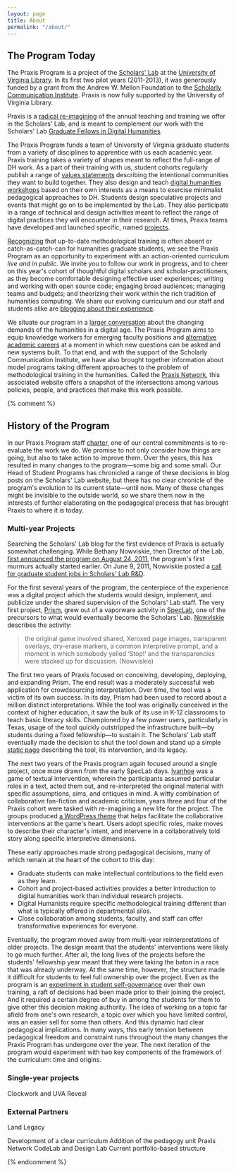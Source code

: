 ```yaml
---
layout: page
title: About
permalink: "/about/"
---
```


## The Program Today

The Praxis Program is a project of the [Scholars'
Lab](https://scholarslab.lib.virginia.edu/) at the [University of Virginia
Library](http://lib.virginia.edu/). In its first two pilot years
(2011-2013), it was generously funded by a grant from the Andrew W.
Mellon Foundation to the [Scholarly Communication
Institute](http://uvasci.org). Praxis is now fully supported by the University of Virginia Library.

Praxis is a [radical re-imagining](http://chronicle.com/article/A-Digital-Boot-Camp-for-Grad/131665/) of the annual teaching and training we offer
in the Scholars' Lab, and is meant to complement our work with the Scholars' Lab [Graduate
Fellows in Digital Humanities](https://scholarslab.lib.virginia.edu/for-students/).

The Praxis Program funds a team of University of Virginia graduate students from
a variety of disciplines to apprentice with us each academic year. Praxis training takes a variety of shapes meant to reflect the full-range of DH work.  As a part of their training with us, student cohorts regularly publish a range of [values statements](https://praxis.scholarslab.org/charter/) describing the intentional communities they want to build together. They also design and teach [digital humanities workshops](https://scholarslab.lib.virginia.edu/visiting-workshops-at-washington-and-lee-university/) based on their own interests as a means to exercise minimalist pedagogical approaches to DH. Students design speculative projects and events that might go on to be implemented by the Lab. They also participate in a range of technical and design activities meant to reflect the range of digital practices they will encounter in their research. At times, Praxis teams have developed and launched specific, named [projects](https://praxis.scholarslab.org/projects/).

[Recognizing](http://chronicle.com/blogs/profhacker/it-starts-on-day-one/37893) that up-to-date methodological training is often absent or
catch-as-catch-can for humanities graduate students, we see the Praxis Program as an opportunity to experiment with an action-oriented curriculum
*live and in public.* We invite you to follow our work in progress, and to cheer on this year's cohort of thoughtful digital scholars and scholar-practitioners, as they become comfortable designing effective user experiences; writing and working with open source code; engaging broad audiences; managing teams and budgets; and theorizing their work within the rich tradition of humanities computing. We share our evolving curriculum and our staff and students alike are [blogging about their experience](https://scholarslab.lib.virginia.edu/blog/).

We situate our program in a [larger conversation](http://uvasci.org/activities-2012-2013/) about the changing demands of the humanities in a digital age. The Praxis Program aims to equip knowledge workers for emerging faculty
positions and [alternative academic careers](http://mediacommons.futureofthebook.org/alt-ac) at a moment in which new questions can be asked and new systems built. To that end, and with the support of the Scholarly Communication Institute, we have also brought together information about model programs taking different approaches to the problem of methodological training in the humanities. Called the [Praxis Network](http://praxis-network.org), this associated website offers a snapshot of the intersections among various policies, people, and practices that make this work possible.

{% comment %}

## History of the Program

In our Praxis Program staff [charter](https://praxis.scholarslab.org/praxis-program-charter/), one of our central commitments is to re-evaluate the work we do. We promise to not only consider how things are going, but also to take action to improve them. Over the years, this has resulted in many changes to the program—some big and some small. Our Head of Student Programs has chronicled a range of these decisions in blog posts on the Scholars' Lab website, but there has no clear chronicle of the program's evolution to its current state—until now. Many of these changes might be invisible to the outside world, so we share them now in the interests of further elaborating on the pedagogical process that has brought Praxis to where it is today. 

### Multi-year Projects

Searching the Scholars' Lab blog for the first evidence of Praxis is actually somewhat challenging. While Bethany Nowviskie, then Director of the Lab, [first announced the program on August 24, 2011](https://scholarslab.lib.virginia.edu/blog/announcing-the-praxis-program/), the program's first murmurs actually started earlier. On June 9, 2011, Nowviskie posted a [call for graduate student jobs in Scholars' Lab R&D](https://scholarslab.lib.virginia.edu/blog/student-jobs/).

For the first several years of the program, the centerpiece of the experience was a digital project which the students would design, implement, and publicize under the shared supervision of the Scholars' Lab staff. The very first project, [Prism](https://prism.scholarslab.org/), grew out of a vaporware activity in [SpecLab](https://web.archive.org/web/20240112041447/http://www.speculativecomputing.org/), one of the precursors to what would eventually become the Scholars' Lab. [Nowviskie](https://scholarslab.lib.virginia.edu/blog/crowdsourcing-interpretation/) describes the activity: 
 > the original game involved shared, Xeroxed page images, transparent overlays, dry-erase markers, a common interpretive prompt, and a moment in which somebody yelled ‘Stop!’ and the transparencies were stacked up for discussion. (Nowviskie)

The first two years of Praxis focused on conceiving, developing, deploying, and expanding Prism. The end result was a moderately successful web application for crowdsourcing interpretation. Over time, the tool was a victim of its own success. In its day, Prism had been used to record about a million distinct interpretations. While the tool was originally conceived in the context of higher education, it saw the bulk of its use in K-12 classrooms to teach basic literacy skills. Championed by a few power users, particularly in Texas, usage of the tool quickly outstripped the infrastructure built—by students during a fixed fellowship—to sustain it. The Scholars' Lab staff eventually made the decision to shut the tool down and stand up a simple [static page](https://prism.scholarslab.org/) describing the tool, its intervention, and its legacy. 

The next two years of the Praxis program again focused around a single project, once more drawn from the early SpecLab days. [Ivanhoe](https://academic.oup.com/chicago-scholarship-online/book/22104/chapter-abstract/182222202?redirectedFrom=fulltext) was a game of textual intervention, wherein the participants assumed particular roles in a text, acted them out, and re-interpreted the original material with specific assumptions, aims, and critiques in mind. A witty combination of collaborative fan-fiction and academic criticism, years three and four of the Praxis cohort were tasked with re-imagining a new life for the project. The groups produced [a WordPress theme](https://ivanhoe.scholarslab.org/index.html) that helps facilitate the collaborative interventions at the game's heart. Users adopt specific roles, make moves to describe their character's intent, and intervene in a collaboratively told story along specific interpretive dimensions.

These early approaches made strong pedagogical decisions, many of which remain at the heart of the cohort to this day: 

* Graduate students can make intellectual contributions to the field even as they learn. 
* Cohort and project-based activities provides a better introduction to digital humanities work than individual research projects.
* Digital Humanists require specific methodological training different than what is typically offered in departmental silos.
* Close collaboration among students, faculty, and staff can offer transformative experiences for everyone. 

Eventually, the program moved away from multi-year reinterpretations of older projects. The design meant that the students' interventions were likely to go much further. After all, the long lives of the projects before the students' fellowship year meant that they were taking the baton in a race that was already underway. At the same time, however, the structure made it difficult for students to feel full ownership over the project. Even as the program is an [experiment in student self-governance](https://nowviskie.org/2011/09/) over their own training, a raft of decisions had been made prior to their joining the project. And it required a certain degree of buy in among the students for them to give other this decision making authority. The idea of working on a topic far afield from one's own research, a topic over which you have limited control, was an easier sell for some than others. And this dynamic had clear pedagogical implications. In many ways, this early tension between pedagogical freedom and constraint runs throughout the many changes the Praxis Program has undergone over the year. The next iteration of the program would experiment with two key components of the framework of the curriculum: time and origins.

### Single-year projects

Clockwork and UVA Reveal 

### External Partners


Land Legacy

Development of a clear curriculum
Addition of the pedagogy unit
Praxis Network
CodeLab and Design Lab
Current portfolio-based structure

{% endcomment %}